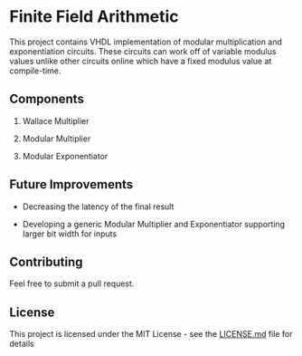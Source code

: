 # Finite Field Arithmetic

This project contains VHDL implementation of modular multiplication and exponentiation circuits. These circuits can work off of variable modulus values unlike other circuits online which have a fixed modulus value at compile-time.

## Components
1. Wallace Multiplier

1. Modular Multiplier

1. Modular Exponentiator

## Future Improvements

* Decreasing the latency of the final result

* Developing a generic Modular Multiplier and Exponentiator supporting larger bit width for inputs

## Contributing

Feel free to submit a pull request.

## License

This project is licensed under the MIT License - see the [LICENSE.md](LICENSE.md) file for details


